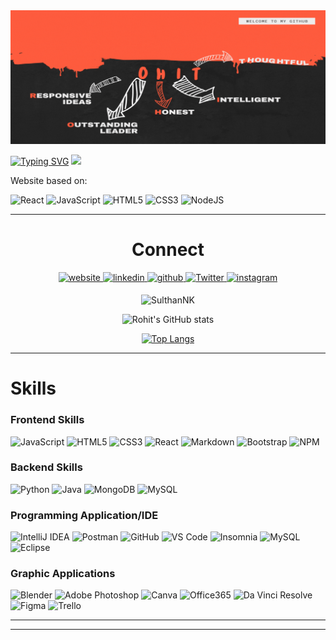 <img src="https://github.com/rohit777agrawal/rohit777agrawal/blob/main/githubProfile.gif">

<div>

[![Typing SVG](https://readme-typing-svg.demolab.com?font=Aladin&size=40&duration=4000&pause=1000&color=FFFFFF&background=FFFFFF00&multiline=true&width=1080&height=70&lines=Owner+of+FlagOH%3A+my+personal+entrepreneurship)](https://git.io/typing-svg)
<a href="https://flagoh.web.app/" target="_blank">
<img src=https://img.shields.io/badge/FlagOH-Website-%FF5B3E/>
</a>
<p> Website based on: </p>
  
![React](https://img.shields.io/badge/react-%61DBFB.svg?style=for-the-badge&logo=react&logoColor=white)
![JavaScript](https://img.shields.io/badge/javascript-%23323330.svg?style=for-the-badge&logo=javascript&logoColor=%23F7DF1E) 
![HTML5](https://img.shields.io/badge/html5-%23E34F26.svg?style=for-the-badge&logo=html5&logoColor=white)
![CSS3](https://img.shields.io/badge/css3-%231572B6.svg?style=for-the-badge&logo=css3&logoColor=white)
![NodeJS](https://img.shields.io/badge/node.js-%2343853D.svg?style=for-the-badge&logo=node.js&logoColor=white)
</div>
<hr/>

<div align="center">
  <h1>Connect</h1>
  <a href="https://agrawalrohit.web.app/" target="_blank">
  <img src=https://img.shields.io/badge/PersonalWebsite-%2314354C.svg?style=for-the-badge&logo=round&logoColor=white alt=website style="margin-bottom: 5px;" />
  </a>
  <a href="https://www.linkedin.com/in/rohit777agrawal/" target="_blank">
  <img src=https://img.shields.io/badge/linkedin-%231E77B5.svg?&style=for-the-badge&logo=linkedin&logoColor=white alt=linkedin style="margin-bottom: 5px;" />
  </a>  
  <a href="https://github.com/rohit777agrawal" target="_blank">
  <img src=https://img.shields.io/badge/github-%2324292e.svg?&style=for-the-badge&logo=github&logoColor=white alt=github style="margin-bottom: 5px;" />
  </a>
  <a href="https://twitter.com/rohit777agrawal" target="_blank">
  <img src=https://img.shields.io/badge/Twitter-%231DA1F2.svg?&style=for-the-badge&logo=Twitter&logoColor=white alt=Twitter style="margin-bottom: 5px;" />
  </a>
  <a href="https://www.instagram.com/__rohitagrawal__/" target="_blank">
  <img src=https://img.shields.io/badge/instagram-%23E4405F.svg?&style=for-the-badge&logo=instagram&logoColor=white alt=instagram style="margin-bottom: 5px;" />
  </a>
  
  <p> <img src="https://komarev.com/ghpvc/?username=rohit777agrawal" alt="SulthanNK" /> </p>
  
  ![Rohit's GitHub stats](https://github-readme-stats.vercel.app/api?username=rohit777agrawal&count_private=true&show_icons=true&theme=radical&include_all_commits=true&langs_count=10)
  
 [![Top Langs](https://github-readme-stats.vercel.app/api/top-langs/?username=rohit777agrawal&langs_count=8&theme=radical&layout=compact)](https://github.com/rohit777agrawal/github-readme-stats)
 

</div> 



<hr/>
  <div>
  <h1>Skills</h1>
    <h3>Frontend Skills</h3>
  
  ![JavaScript](https://img.shields.io/badge/javascript-%23323330.svg?style=for-the-badge&logo=javascript&logoColor=%23F7DF1E) 
  ![HTML5](https://img.shields.io/badge/html5-%23E34F26.svg?style=for-the-badge&logo=html5&logoColor=white)
  ![CSS3](https://img.shields.io/badge/css3-%231572B6.svg?style=for-the-badge&logo=css3&logoColor=white)
  ![React](https://img.shields.io/badge/react-%2361DAFB.svg?style=for-the-badge&logo=react&logoColor=white)
  ![Markdown](https://img.shields.io/badge/markdown-%23000000.svg?style=for-the-badge&logo=markdown&logoColor=white)
  ![Bootstrap](https://img.shields.io/badge/bootstrap-%23563D7C.svg?style=for-the-badge&logo=bootstrap&logoColor=white)
  ![NPM](https://img.shields.io/badge/NPM-%23000000.svg?style=for-the-badge&logo=npm&logoColor=white)
  
  <h3>Backend Skills</h3>
  
  ![Python](https://img.shields.io/badge/python-%2314354C.svg?style=for-the-badge&logo=python&logoColor=white)
  ![Java](https://img.shields.io/badge/java-%23ED8B00.svg?style=for-the-badge&logo=java&logoColor=white)
  ![MongoDB](https://img.shields.io/badge/mongoDB-%2347A248.svg?style=for-the-badge&logo=mongodb&logoColor=white)
  ![MySQL](https://img.shields.io/badge/mySQL-%234479A1.svg?style=for-the-badge&logo=mysql&logoColor=white)
  
  <h3>Programming Application/IDE</h3>
  
  ![IntelliJ IDEA](https://img.shields.io/badge/IntelliJIDEA-000000.svg?style=for-the-badge&logo=intellij-idea&logoColor=white)
  ![Postman](https://img.shields.io/badge/Postman-FF6C37?style=for-the-badge&logo=postman&logoColor=red)
  ![GitHub](https://img.shields.io/badge/github-%23121011.svg?style=for-the-badge&logo=github&logoColor=white)
  ![VS Code](https://img.shields.io/badge/VSCode-%235C2D91.svg?style=for-the-badge&logo=VisualStudioCode&logoColor=white)
  ![Insomnia](https://img.shields.io/badge/Insomnia-%234000BF.svg?style=for-the-badge&logo=Insomnia&logoColor=white)
  ![MySQL](https://img.shields.io/badge/mySQLWorkbench-%234479A1.svg?style=for-the-badge&logo=mysql&logoColor=white)
  ![Eclipse](https://img.shields.io/badge/Eclipse-%232C2255.svg?style=for-the-badge&logo=Eclipse&logoColor=white)
  
  <h3>Graphic Applications</h3>
  
  ![Blender](https://img.shields.io/badge/Blender-%23F5792A?style=for-the-badge&logo=Blender&logoColor=white)
  ![Adobe Photoshop](https://img.shields.io/badge/AdobePhotoshop-%2331A8FF.svg?style=for-the-badge&logo=AdobePhotoshop&logoColor=white)
  ![Canva](https://img.shields.io/badge/Canva-%2300C4CC.svg?style=for-the-badge&logo=Canva&logoColor=white)
  ![Office365](https://img.shields.io/badge/Office365-%23D83B01.svg?style=for-the-badge&logo=Microsoftoffice&logoColor=white)
  ![Da Vinci Resolve](https://img.shields.io/badge/DaVinciResolve-000000.svg?style=for-the-badge&logo=Davinciresolve-idea&logoColor=white)
  ![Figma](https://img.shields.io/badge/Figma-%23F24E1E.svg?style=for-the-badge&logo=Figma&logoColor=white)
  ![Trello](https://img.shields.io/badge/Trello-%23026AA7.svg?style=for-the-badge&logo=Trello&logoColor=white)

  
  </div>
<hr/>
<hr/>








<!--
**rohit777agrawal/rohit777agrawal** is a ✨ _special_ ✨ repository because its `README.md` (this file) appears on your GitHub profile.

Here are some ideas to get you started:
# Hi there 👋
- 🔭 I’m currently working on ...
- 🌱 I’m currently learning ...
- 👯 I’m looking to collaborate on ...
- 🤔 I’m looking for help with ...
- 💬 Ask me about ...
- 📫 How to reach me: ...
- 😄 Pronouns: ...
- ⚡ Fun fact: ...
-->
